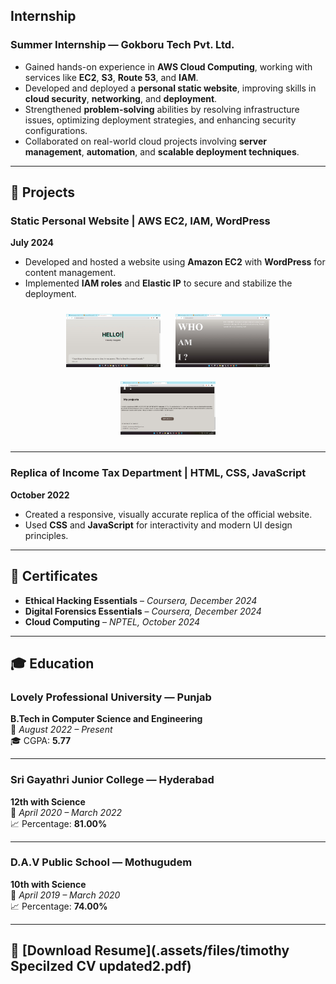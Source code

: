 ##  Internship

### Summer Internship — Gokboru Tech Pvt. Ltd.
- Gained hands-on experience in **AWS Cloud Computing**, working with services like **EC2**, **S3**, **Route 53**, and **IAM**.
- Developed and deployed a **personal static website**, improving skills in **cloud security**, **networking**, and **deployment**.
- Strengthened **problem-solving** abilities by resolving infrastructure issues, optimizing deployment strategies, and enhancing security configurations.
- Collaborated on real-world cloud projects involving **server management**, **automation**, and **scalable deployment techniques**.

---

## 🚀 Projects

### Static Personal Website | AWS EC2, IAM, WordPress  
**July 2024**
- Developed and hosted a website using **Amazon EC2** with **WordPress** for content management.
- Implemented **IAM roles** and **Elastic IP** to secure and stabilize the deployment.

<div align="center">
  <img src="assets/img/1.jpg" alt="AWS Project Screenshot 1" width="30%" style="margin: 10px;">
  <img src="assets/img/2.jpg" alt="AWS Project Screenshot 2" width="30%" style="margin: 10px;">
  <img src="assets/img/3.jpg" alt="AWS Project Screenshot 3" width="30%" style="margin: 10px;">
</div>

---

### Replica of Income Tax Department | HTML, CSS, JavaScript  
**October 2022**
- Created a responsive, visually accurate replica of the official website.
- Used **CSS** and **JavaScript** for interactivity and modern UI design principles.

---

## 📜 Certificates

- **Ethical Hacking Essentials** – *Coursera, December 2024*
- **Digital Forensics Essentials** – *Coursera, December 2024*
- **Cloud Computing** – *NPTEL, October 2024*

---

## 🎓 Education

### Lovely Professional University — Punjab  
**B.Tech in Computer Science and Engineering**  
📍 *August 2022 – Present*  
🎓 CGPA: **5.77**

---

### Sri Gayathri Junior College — Hyderabad  
**12th with Science**  
📍 *April 2020 – March 2022*  
📈 Percentage: **81.00%**

---

### D.A.V Public School — Mothugudem  
**10th with Science**  
📍 *April 2019 – March 2020*  
📈 Percentage: **74.00%**

---

## 📄 [Download Resume](.assets/files/timothy Specilzed CV updated2.pdf)
